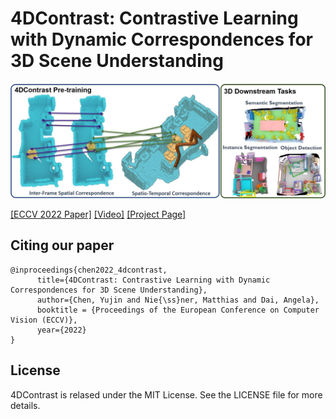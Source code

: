 # 4DContrast: Contrastive Learning with Dynamic Correspondences for 3D Scene Understanding
![4DContrast](assets/4dcontrast.jpeg)

[[ECCV 2022 Paper]](https://arxiv.org/abs/2112.02990) [[Video]](https://youtu.be/qhGhWZmJq3U) [[Project Page]](https://terencecyj.github.io/projects/4dcontrast.html)

## Citing our paper
```
@inproceedings{chen2022_4dcontrast,
      title={4DContrast: Contrastive Learning with Dynamic Correspondences for 3D Scene Understanding},
      author={Chen, Yujin and Nie{\ss}ner, Matthias and Dai, Angela},
      booktitle = {Proceedings of the European Conference on Computer Vision (ECCV)},
      year={2022}
}
```

## License
4DContrast is relased under the MIT License. See the LICENSE file for more details.